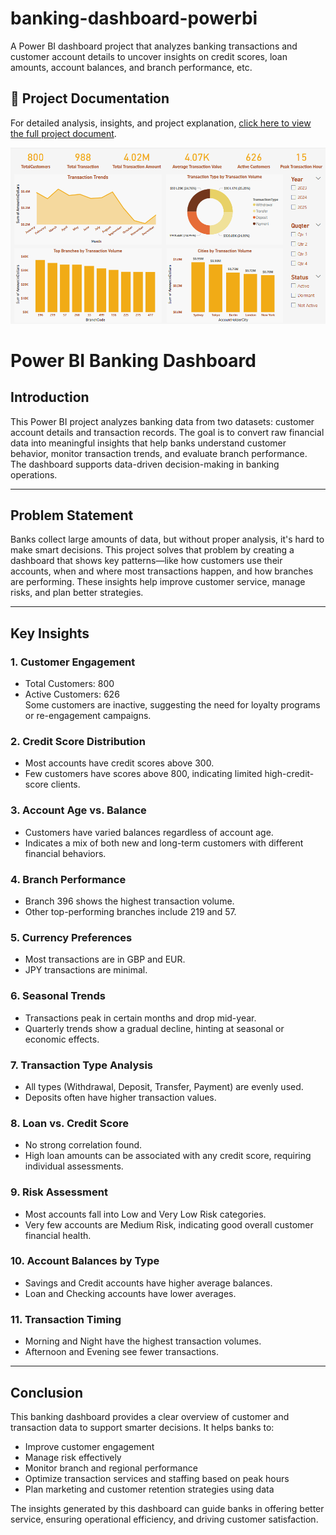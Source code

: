 # banking-dashboard-powerbi
A Power BI dashboard project that analyzes banking transactions and customer account details to uncover insights on credit scores, loan amounts, account balances, and branch performance, etc.

## 📄 Project Documentation
For detailed analysis, insights, and project explanation, [click here to view the full project document](https://docs.google.com/document/d/1wEf2xSJJxtbxJO1mJBUR7nD72TfC0Qm_JyziYSfVzUI/edit?usp=sharing).

![Image Alt](https://github.com/mounika2906/banking-dashboard-powerbi/blob/9c9eee0aa07a37dd80af837fb6172271be1a2ed0/power%20bi%20dashboard.png)

# Power BI Banking Dashboard

## Introduction

This Power BI project analyzes banking data from two datasets: customer account details and transaction records. The goal is to convert raw financial data into meaningful insights that help banks understand customer behavior, monitor transaction trends, and evaluate branch performance. The dashboard supports data-driven decision-making in banking operations.

---

## Problem Statement

Banks collect large amounts of data, but without proper analysis, it's hard to make smart decisions. This project solves that problem by creating a dashboard that shows key patterns—like how customers use their accounts, when and where most transactions happen, and how branches are performing. These insights help improve customer service, manage risks, and plan better strategies.

---

## Key Insights

### 1. Customer Engagement

- Total Customers: 800  
- Active Customers: 626  
Some customers are inactive, suggesting the need for loyalty programs or re-engagement campaigns.

### 2. Credit Score Distribution

- Most accounts have credit scores above 300.  
- Few customers have scores above 800, indicating limited high-credit-score clients.

### 3. Account Age vs. Balance

- Customers have varied balances regardless of account age.
- Indicates a mix of both new and long-term customers with different financial behaviors.

### 4. Branch Performance

- Branch 396 shows the highest transaction volume.
- Other top-performing branches include 219 and 57.

### 5. Currency Preferences

- Most transactions are in GBP and EUR.
- JPY transactions are minimal.

### 6. Seasonal Trends

- Transactions peak in certain months and drop mid-year.
- Quarterly trends show a gradual decline, hinting at seasonal or economic effects.

### 7. Transaction Type Analysis

- All types (Withdrawal, Deposit, Transfer, Payment) are evenly used.
- Deposits often have higher transaction values.

### 8. Loan vs. Credit Score

- No strong correlation found.
- High loan amounts can be associated with any credit score, requiring individual assessments.

### 9. Risk Assessment

- Most accounts fall into Low and Very Low Risk categories.
- Very few accounts are Medium Risk, indicating good overall customer financial health.

### 10. Account Balances by Type

- Savings and Credit accounts have higher average balances.
- Loan and Checking accounts have lower averages.

### 11. Transaction Timing

- Morning and Night have the highest transaction volumes.
- Afternoon and Evening see fewer transactions.

---

## Conclusion

This banking dashboard provides a clear overview of customer and transaction data to support smarter decisions. It helps banks to:

- Improve customer engagement
- Manage risk effectively
- Monitor branch and regional performance
- Optimize transaction services and staffing based on peak hours
- Plan marketing and customer retention strategies using data

The insights generated by this dashboard can guide banks in offering better service, ensuring operational efficiency, and driving customer satisfaction.
